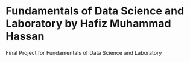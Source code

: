 #  Fundamentals of Data Science and Laboratory by Hafiz Muhammad Hassan
Final Project for Fundamentals of Data Science and Laboratory
